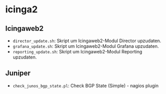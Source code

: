# icinga2

## Icingaweb2
* ```director_update.sh```: Skript um Icingaweb2-Modul Director upzudaten.
* ```grafana_update.sh```: Skript um Icingaweb2-Modul Grafana upzudaten.
* ```reporting_update.sh```: Skript um Icingaweb2-Modul Reporting upzudaten.

## Juniper
* ```check_junos_bgp_state.pl```: Check BGP State (Simple) - nagios plugin
